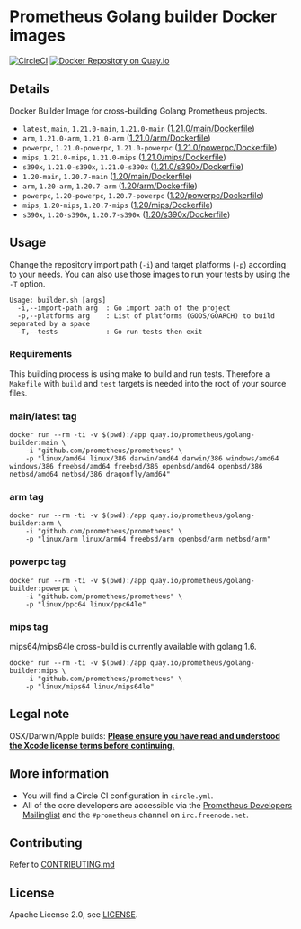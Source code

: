 # Prometheus Golang builder Docker images

[![CircleCI](https://circleci.com/gh/prometheus/golang-builder/tree/master.svg?style=shield)][circleci]
[![Docker Repository on Quay.io](https://quay.io/repository/prometheus/golang-builder/status)][quayio]

## Details

Docker Builder Image for cross-building Golang Prometheus projects.

- `latest`, `main`, `1.21.0-main`, `1.21.0-main` ([1.21.0/main/Dockerfile](1.21.0/main/Dockerfile))
- `arm`, `1.21.0-arm`, `1.21.0-arm` ([1.21.0/arm/Dockerfile](1.21.0/arm/Dockerfile))
- `powerpc`, `1.21.0-powerpc`, `1.21.0-powerpc` ([1.21.0/powerpc/Dockerfile](1.21.0/powerpc/Dockerfile))
- `mips`, `1.21.0-mips`, `1.21.0-mips` ([1.21.0/mips/Dockerfile](1.21.0/mips/Dockerfile))
- `s390x`, `1.21.0-s390x`, `1.21.0-s390x` ([1.21.0/s390x/Dockerfile](1.21.0/s390x/Dockerfile))
- `1.20-main`, `1.20.7-main` ([1.20/main/Dockerfile](1.20/main/Dockerfile))
- `arm`, `1.20-arm`, `1.20.7-arm` ([1.20/arm/Dockerfile](1.20/arm/Dockerfile))
- `powerpc`, `1.20-powerpc`, `1.20.7-powerpc` ([1.20/powerpc/Dockerfile](1.20/powerpc/Dockerfile))
- `mips`, `1.20-mips`, `1.20.7-mips` ([1.20/mips/Dockerfile](1.20/mips/Dockerfile))
- `s390x`, `1.20-s390x`, `1.20.7-s390x` ([1.20/s390x/Dockerfile](1.20/s390x/Dockerfile))

## Usage

Change the repository import path (`-i`) and target platforms (`-p`) according to your needs.
You can also use those images to run your tests by using the `-T` option.

```
Usage: builder.sh [args]
  -i,--import-path arg  : Go import path of the project
  -p,--platforms arg    : List of platforms (GOOS/GOARCH) to build separated by a space
  -T,--tests            : Go run tests then exit
```

### Requirements

This building process is using make to build and run tests.
Therefore a `Makefile` with `build` and `test` targets is needed into the root of your source files.

### main/latest tag

```
docker run --rm -ti -v $(pwd):/app quay.io/prometheus/golang-builder:main \
    -i "github.com/prometheus/prometheus" \
    -p "linux/amd64 linux/386 darwin/amd64 darwin/386 windows/amd64 windows/386 freebsd/amd64 freebsd/386 openbsd/amd64 openbsd/386 netbsd/amd64 netbsd/386 dragonfly/amd64"
```

### arm tag

```
docker run --rm -ti -v $(pwd):/app quay.io/prometheus/golang-builder:arm \
    -i "github.com/prometheus/prometheus" \
    -p "linux/arm linux/arm64 freebsd/arm openbsd/arm netbsd/arm"
```

### powerpc tag

```
docker run --rm -ti -v $(pwd):/app quay.io/prometheus/golang-builder:powerpc \
    -i "github.com/prometheus/prometheus" \
    -p "linux/ppc64 linux/ppc64le"
```

### mips tag

mips64/mips64le cross-build is currently available with golang 1.6.

```
docker run --rm -ti -v $(pwd):/app quay.io/prometheus/golang-builder:mips \
    -i "github.com/prometheus/prometheus" \
    -p "linux/mips64 linux/mips64le"
```

## Legal note

OSX/Darwin/Apple builds:
**[Please ensure you have read and understood the Xcode license
   terms before continuing.](https://www.apple.com/legal/sla/docs/xcode.pdf)**

## More information

  * You will find a Circle CI configuration in `circle.yml`.
  * All of the core developers are accessible via the [Prometheus Developers Mailinglist](https://groups.google.com/forum/?fromgroups#!forum/prometheus-developers) and the `#prometheus` channel on `irc.freenode.net`.

## Contributing

Refer to [CONTRIBUTING.md](CONTRIBUTING.md)

## License

Apache License 2.0, see [LICENSE](LICENSE).

[quayio]: https://quay.io/repository/prometheus/golang-builder
[circleci]: https://circleci.com/gh/prometheus/golang-builder

